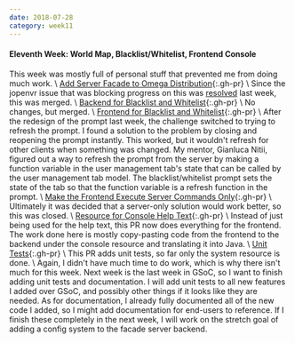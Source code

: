 ```yaml
---
date: 2018-07-28
category: week11
---
```


#### Eleventh Week: World Map, Blacklist/Whitelist, Frontend Console
This week was mostly full of personal stuff that prevented me from doing much work. 
\\
[Add Server Facade to Omega Distribution](https://github.com/Terasology/Index/pull/2){:.gh-pr} \\
Since the jopenvr issue that was blocking progress on this was
[resolved](https://github.com/MovingBlocks/FacadeServer/pull/23) last week, this was merged.
\\
[Backend for Blacklist and Whitelist](https://github.com/MovingBlocks/FacadeServer/pull/22){:.gh-pr} \\
No changes, but merged.
\\
[Frontend for Blacklist and Whitelist](https://github.com/MovingBlocks/FacadeServer-frontend/pull/9){:.gh-pr} \\
After the redesign of the prompt last week, the challenge switched to trying to refresh the prompt. I found a solution
to the problem by closing and reopening the prompt instantly. This worked, but it wouldn't refresh for other clients
when something was changed. My mentor, Gianluca Nitii, figured out a way to refresh the prompt from the server by
making a function variable in the user management tab's state that can be called by the user management tab model.
The blacklist/whitelist prompt sets the state of the tab so that the function variable is a refresh function in the
prompt.
\\
[Make the Frontend Execute Server Commands Only](https://github.com/MovingBlocks/FacadeServer-frontend/pull/10){:.gh-pr} \\
Ultimately it was decided that a server-only solution would work better, so this was closed.
\\
[Resource for Console Help Text](https://github.com/MovingBlocks/FacadeServer/pull/24){:.gh-pr} \\
Instead of just being used for the help text, this PR now does everything for the frontend. The work done here is mostly
copy-pasting code from the frontend to the backend under the console resource and translating it into Java.
\\
[Unit Tests](https://github.com/MovingBlocks/FacadeServer/pull/25){:.gh-pr} \\
This PR adds unit tests, so far only the system resource is done.
\\
Again, I didn't have much time to do work, which is why there isn't much for this week. Next week is the last week in
GSoC, so I want to finish adding unit tests and documentation. I will add unit tests to all new features I added over
GSoC, and possibly other things if it looks like they are needed. As for documentation, I already fully documented all
of the new code I added, so I might add documentation for end-users to reference. If I finish these completely in the
next week, I will work on the stretch goal of adding a config system to the facade server backend.
